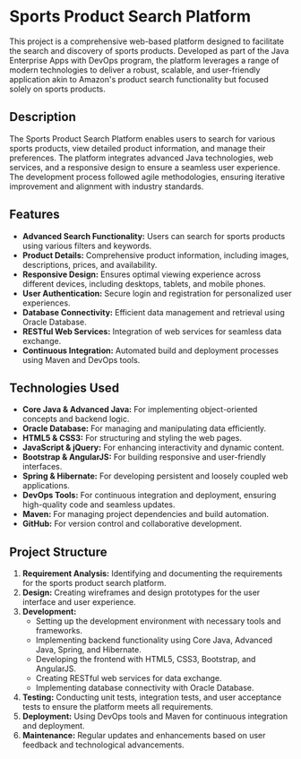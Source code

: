 # Sports Product Search Platform

This project is a comprehensive web-based platform designed to facilitate the search and discovery of sports products. Developed as part of the Java Enterprise Apps with DevOps program, the platform leverages a range of modern technologies to deliver a robust, scalable, and user-friendly application akin to Amazon's product search functionality but focused solely on sports products.

## Description

The Sports Product Search Platform enables users to search for various sports products, view detailed product information, and manage their preferences. The platform integrates advanced Java technologies, web services, and a responsive design to ensure a seamless user experience. The development process followed agile methodologies, ensuring iterative improvement and alignment with industry standards.

## Features

- **Advanced Search Functionality:** Users can search for sports products using various filters and keywords.
- **Product Details:** Comprehensive product information, including images, descriptions, prices, and availability.
- **Responsive Design:** Ensures optimal viewing experience across different devices, including desktops, tablets, and mobile phones.
- **User Authentication:** Secure login and registration for personalized user experiences.
- **Database Connectivity:** Efficient data management and retrieval using Oracle Database.
- **RESTful Web Services:** Integration of web services for seamless data exchange.
- **Continuous Integration:** Automated build and deployment processes using Maven and DevOps tools.

## Technologies Used

- **Core Java & Advanced Java:** For implementing object-oriented concepts and backend logic.
- **Oracle Database:** For managing and manipulating data efficiently.
- **HTML5 & CSS3:** For structuring and styling the web pages.
- **JavaScript & jQuery:** For enhancing interactivity and dynamic content.
- **Bootstrap & AngularJS:** For building responsive and user-friendly interfaces.
- **Spring & Hibernate:** For developing persistent and loosely coupled web applications.
- **DevOps Tools:** For continuous integration and deployment, ensuring high-quality code and seamless updates.
- **Maven:** For managing project dependencies and build automation.
- **GitHub:** For version control and collaborative development.

## Project Structure

1. **Requirement Analysis:** Identifying and documenting the requirements for the sports product search platform.
2. **Design:** Creating wireframes and design prototypes for the user interface and user experience.
3. **Development:**
   - Setting up the development environment with necessary tools and frameworks.
   - Implementing backend functionality using Core Java, Advanced Java, Spring, and Hibernate.
   - Developing the frontend with HTML5, CSS3, Bootstrap, and AngularJS.
   - Creating RESTful web services for data exchange.
   - Implementing database connectivity with Oracle Database.
4. **Testing:** Conducting unit tests, integration tests, and user acceptance tests to ensure the platform meets all requirements.
5. **Deployment:** Using DevOps tools and Maven for continuous integration and deployment.
6. **Maintenance:** Regular updates and enhancements based on user feedback and technological advancements.

